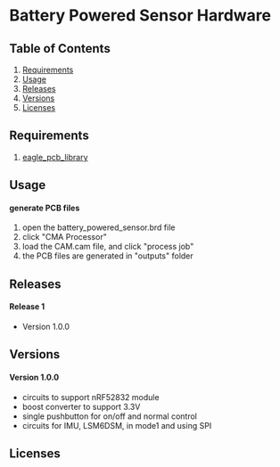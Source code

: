 # Battery Powered Sensor Hardware

## Table of Contents
1. [Requirements](#requirements)
2. [Usage](#usage)
3. [Releases](#releases)
4. [Versions](#versions)
5. [Licenses](#licenses)

## Requirements
1. [eagle_pcb_library](https://github.com/weizhen1883/eaglePCBLibrary.git)

## Usage
#### generate PCB files
1. open the battery_powered_sensor.brd file
2. click "CMA Processor"
3. load the CAM.cam file, and click "process job"
4. the PCB files are generated in "outputs" folder 

## Releases
#### Release 1
- Version 1.0.0

## Versions
#### Version 1.0.0
- circuits to support nRF52832 module
- boost converter to support 3.3V
- single pushbutton for on/off and normal control
- circuits for IMU, LSM6DSM, in mode1 and using SPI

## Licenses
